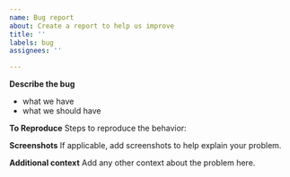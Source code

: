 ```yaml
---
name: Bug report
about: Create a report to help us improve
title: ''
labels: bug
assignees: ''

---
```


**Describe the bug**
 - what we have 
 - what we should have

**To Reproduce**
Steps to reproduce the behavior:

**Screenshots**
If applicable, add screenshots to help explain your problem.

**Additional context**
Add any other context about the problem here.
